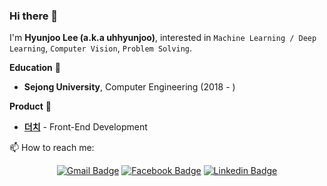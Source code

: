 ### Hi there 👋
I'm **Hyunjoo Lee (a.k.a uhhyunjoo)**, interested in `Machine Learning / Deep Learning`, `Computer Vision`, `Problem Solving`.

**Education** 🏫 
- **Sejong University**, Computer Engineering (2018 - )

**Product** 🌟
- **[더치](https://play.google.com/store/apps/details?id=com.dutch2019&hl=ko&gl=US)** - Front-End Development

📫 How to reach me:

<div align=center>

[![Gmail Badge](https://img.shields.io/badge/-Gmail-d14836?style=flat-square&logo=Gmail&logoColor=white&link=mailto:alro92333@gmail.com)](mailto:alro92333@gmail.com)
[![Facebook Badge](https://img.shields.io/badge/-Facebook-1877f2?style=flat-square&logo=facebook&logoColor=white&link=https://www.facebook.com/uhhyunjoo)](https://www.facebook.com/uhhyunjoo)
[![Linkedin Badge](https://img.shields.io/badge/-LinkedIn-0077b5?style=flat-square&logo=Linkedin&logoColor=white&link=https://www.linkedin.com/in/hyunjoo-lee-410677191/)](https://www.linkedin.com/in/hyunjoo-lee-410677191/) 

</div>
